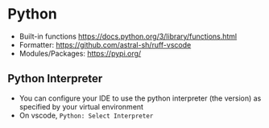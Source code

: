 # Python

- Built-in functions <https://docs.python.org/3/library/functions.html>
- Formatter: <https://github.com/astral-sh/ruff-vscode>
- Modules/Packages: <https://pypi.org/>

## Python Interpreter

- You can configure your IDE to use the python interpreter (the version) as specified by your virtual environment
- On vscode, `Python: Select Interpreter`
